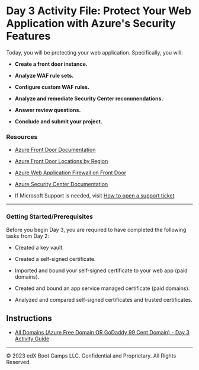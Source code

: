 # Day 3 Activity File: Protect Your Web Application with Azure's Security Features

Today, you will be protecting your web application. Specifically, you will:

  - **Create a front door instance.**

  - **Analyze WAF rule sets.**

  - **Configure custom WAF rules.**

  - **Analyze and remediate Security Center recommendations.**

  - **Answer review questions.**

  - **Conclude and submit your project.**

### Resources

- [Azure Front Door Documentation](https://azure.microsoft.com/en-us/services/frontdoor/#overview)

- [Azure Front Door Locations by Region](https://docs.microsoft.com/en-us/azure/frontdoor/edge-locations-by-region)

- [Azure Web Application Firewall on Front Door](https://docs.microsoft.com/en-us/azure/web-application-firewall/afds/afds-overview)

- [Azure Security Center Documentation](https://docs.microsoft.com/en-us/azure/security-center/)

- If Microsoft Support is needed, visit [How to open a support ticket](https://docs.microsoft.com/en-us/azure/azure-portal/supportability/how-to-create-azure-support-request)

---

### Getting Started/Prerequisites

Before you begin Day 3, you are required to have completed the following tasks from Day 2:

- Created a key vault.

- Created a self-signed certificate.

- Imported and bound your self-signed certificate to your web app (paid domains).

- Created and bound an app service managed certificate (paid domains).

- Analyzed and compared self-signed certificates and trusted certificates.

## Instructions

  * [All Domains (Azure Free Domain OR GoDaddy 99 Cent Domain) - Day 3 Activity Guide](https://docs.google.com/document/d/1E3_I1NNNKJSpraCgWJ7x84KLnU-QwrFIiuOmCLjPnZ0/edit?usp=sharing)
---

© 2023 edX Boot Camps LLC. Confidential and Proprietary. All Rights Reserved.  
